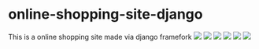 # online-shopping-site-django
This is a online shopping site made via django framefork 
![](https://github.com/shrvenk/online-shopping-site-django/blob/master/Screenshot%20(466).png)
![](https://github.com/shrvenk/online-shopping-site-django/blob/master/Screenshot%20(456).png)
![](https://github.com/shrvenk/online-shopping-site-django/blob/master/Screenshot%20(458).png)
![](https://github.com/shrvenk/online-shopping-site-django/blob/master/Screenshot%20(459).png)
![](https://github.com/shrvenk/online-shopping-site-django/blob/master/Screenshot%20(460).png)
![](https://github.com/shrvenk/online-shopping-site-django/blob/master/Screenshot%20(461).png)
